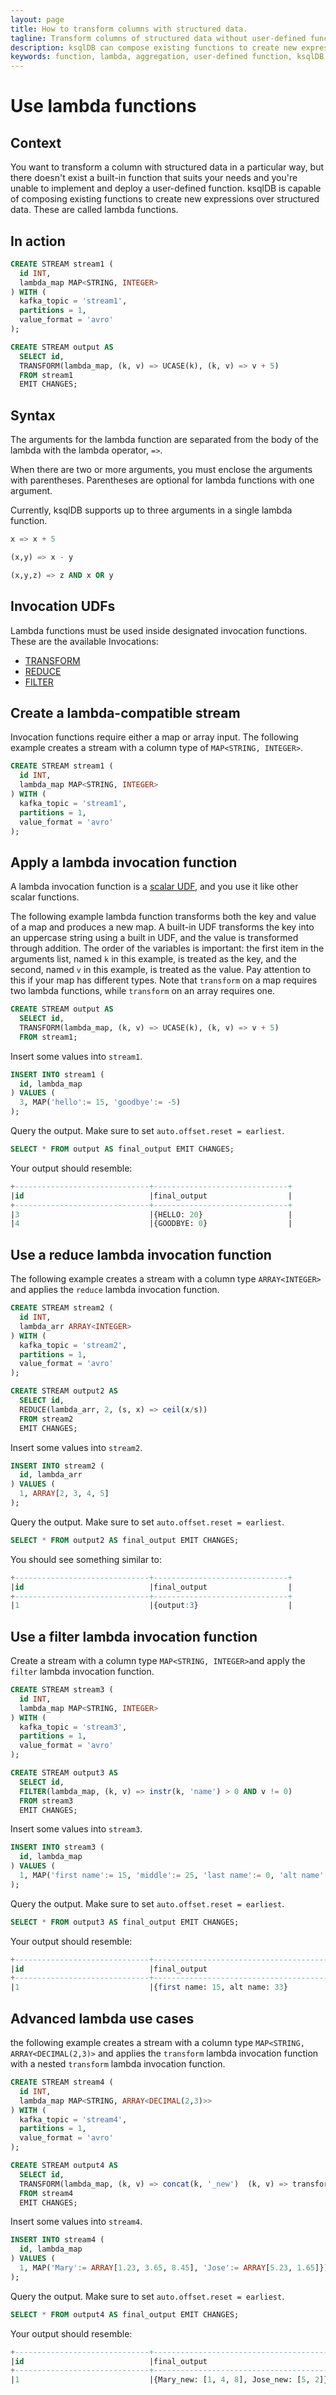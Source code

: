 ```yaml
---
layout: page
title: How to transform columns with structured data.
tagline: Transform columns of structured data without user-defined functions.
description: ksqlDB can compose existing functions to create new expressions over structured data
keywords: function, lambda, aggregation, user-defined function, ksqlDB  
---
```

# Use lambda functions

## Context

You want to transform a column with structured data in a particular way, but there doesn't 
exist a built-in function that suits your needs and you're unable to implement and deploy a 
user-defined function. ksqlDB is capable of composing existing functions to create 
new expressions over structured data. These are called lambda functions.

## In action
```sql
CREATE STREAM stream1 (
  id INT,
  lambda_map MAP<STRING, INTEGER>
) WITH (
  kafka_topic = 'stream1',
  partitions = 1,
  value_format = 'avro'
);

CREATE STREAM output AS
  SELECT id, 
  TRANSFORM(lambda_map, (k, v) => UCASE(k), (k, v) => v + 5) 
  FROM stream1
  EMIT CHANGES;
```

## Syntax

The arguments for the lambda function are separated from the body of the lambda with the lambda operator, `=>`.

When there are two or more arguments, you must enclose the arguments with parentheses. Parentheses are optional for lambda functions with one argument.

Currently, ksqlDB supports up to three arguments in a single lambda function.

```sql
x => x + 5

(x,y) => x - y

(x,y,z) => z AND x OR y
```

## Invocation UDFs

Lambda functions must be used inside designated invocation functions. These are the available Invocations:

- [TRANSFORM](/developer-guide/ksqldb-reference/scalar-functions#TRANSFORM)
- [REDUCE](/developer-guide/ksqldb-reference/scalar-functions#REDUCE)
- [FILTER](/developer-guide/ksqldb-reference/scalar-functions#FILTER)

## Create a lambda-compatible stream
Invocation functions require either a map or array input. The following example creates a stream
with a column type of `MAP<STRING, INTEGER>`.
```sql
CREATE STREAM stream1 (
  id INT,
  lambda_map MAP<STRING, INTEGER>
) WITH (
  kafka_topic = 'stream1',
  partitions = 1,
  value_format = 'avro'
);
```

## Apply a lambda invocation function
A lambda invocation function is a [scalar UDF](/developer-guide/ksqldb-reference/scalar-functions), and you use it like other scalar functions.

The following example lambda function transforms both the key and value of a map and produces a new map. A built-in UDF transforms the key 
into an uppercase string using a built in UDF, and the value is transformed through addition. The order of the variables 
is important: the first item in the arguments list, named `k` in this example, is treated as the key, and the second, 
named `v` in this example, is treated as the value. Pay attention to this if your map has different types. 
Note that `transform` on a map requires two lambda functions, while `transform` on an array requires one.
```sql
CREATE STREAM output AS
  SELECT id, 
  TRANSFORM(lambda_map, (k, v) => UCASE(k), (k, v) => v + 5) 
  FROM stream1;
```

Insert some values into `stream1`.
```sql
INSERT INTO stream1 (
  id, lambda_map
) VALUES (
  3, MAP('hello':= 15, 'goodbye':= -5)
);
```

Query the output. Make sure to set `auto.offset.reset = earliest`.
```sql
SELECT * FROM output AS final_output EMIT CHANGES;
```

Your output should resemble:
```sql
+------------------------------+------------------------------+
|id                            |final_output                  |
+------------------------------+------------------------------+
|3                             |{HELLO: 20}                   |
|4                             |{GOODBYE: 0}                  |                           
```

## Use a reduce lambda invocation function
The following example creates a stream with a column type `ARRAY<INTEGER>` and applies the `reduce` lambda 
invocation function.
```sql
CREATE STREAM stream2 (
  id INT,
  lambda_arr ARRAY<INTEGER>
) WITH (
  kafka_topic = 'stream2',
  partitions = 1,
  value_format = 'avro'
);

CREATE STREAM output2 AS
  SELECT id, 
  REDUCE(lambda_arr, 2, (s, x) => ceil(x/s)) 
  FROM stream2
  EMIT CHANGES;
```
Insert some values into `stream2`.
```sql
INSERT INTO stream2 (
  id, lambda_arr
) VALUES (
  1, ARRAY[2, 3, 4, 5]
);
```

Query the output. Make sure to set `auto.offset.reset = earliest`.
```sql
SELECT * FROM output2 AS final_output EMIT CHANGES;
```

You should see something similar to:
```sql
+------------------------------+------------------------------+
|id                            |final_output                  |
+------------------------------+------------------------------+
|1                             |{output:3}                    |  
```

## Use a filter lambda invocation function
Create a stream with a column type `MAP<STRING, INTEGER>`and apply the `filter` lambda 
invocation function. 
```sql
CREATE STREAM stream3 (
  id INT,
  lambda_map MAP<STRING, INTEGER>
) WITH (
  kafka_topic = 'stream3',
  partitions = 1,
  value_format = 'avro'
);

CREATE STREAM output3 AS
  SELECT id, 
  FILTER(lambda_map, (k, v) => instr(k, 'name') > 0 AND v != 0) 
  FROM stream3
  EMIT CHANGES;
```
Insert some values into `stream3`.
```sql
INSERT INTO stream3 (
  id, lambda_map
) VALUES (
  1, MAP('first name':= 15, 'middle':= 25, 'last name':= 0, 'alt name':= 33)
);
```

Query the output. Make sure to set `auto.offset.reset = earliest`.
```sql
SELECT * FROM output3 AS final_output EMIT CHANGES;
```

Your output should resemble:
```sql
+------------------------------+-----------------------------------------------+
|id                            |final_output                                   |
+------------------------------+-----------------------------------------------+
|1                             |{first name: 15, alt name: 33}                 |  
```

## Advanced lambda use cases
the following example creates a stream with a column type `MAP<STRING, ARRAY<DECIMAL(2,3)>` and applies the `transform` 
lambda invocation function with a nested `transform` lambda invocation function.
```sql
CREATE STREAM stream4 (
  id INT,
  lambda_map MAP<STRING, ARRAY<DECIMAL(2,3)>>
) WITH (
  kafka_topic = 'stream4',
  partitions = 1,
  value_format = 'avro'
);

CREATE STREAM output4 AS
  SELECT id, 
  TRANSFORM(lambda_map, (k, v) => concat(k, '_new')  (k, v) => transform(v, x => round(x))) 
  FROM stream4
  EMIT CHANGES;
```
Insert some values into `stream4`.
```sql
INSERT INTO stream4 (
  id, lambda_map
) VALUES (
  1, MAP('Mary':= ARRAY[1.23, 3.65, 8.45], 'Jose':= ARRAY[5.23, 1.65]})
);
```

Query the output. Make sure to set `auto.offset.reset = earliest`.
```sql
SELECT * FROM output4 AS final_output EMIT CHANGES;
```

Your output should resemble:
```sql
+------------------------------+----------------------------------------------------------+
|id                            |final_output                                              |
+------------------------------+----------------------------------------------------------+
|1                             |{Mary_new: [1, 4, 8], Jose_new: [5, 2]}                   |  
```
